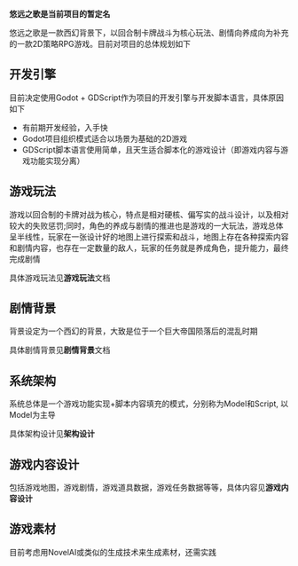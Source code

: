 **悠远之歌是当前项目的暂定名**

悠远之歌是一款西幻背景下，以回合制卡牌战斗为核心玩法、剧情向养成向为补充的一款2D策略RPG游戏。目前对项目的总体规划如下

## 开发引擎

目前决定使用Godot + GDScript作为项目的开发引擎与开发脚本语言，具体原因如下
- 有前期开发经验，入手快
- Godot项目组织模式适合以场景为基础的2D游戏
- GDScript脚本语言使用简单，且天生适合脚本化的游戏设计（即游戏内容与游戏功能实现分离）

## 游戏玩法

游戏以回合制的卡牌对战为核心，特点是相对硬核、偏写实的战斗设计，以及相对较大的失败惩罚;同时，角色的养成与剧情的推进也是游戏的一大玩法，游戏总体呈半线性，玩家在一张设计好的地图上进行探索和战斗，地图上存在各种探索内容和剧情内容，也存在一定数量的敌人，玩家的任务就是养成角色，提升能力，最终完成剧情

具体游戏玩法见**游戏玩法**文档

## 剧情背景

背景设定为一个西幻的背景，大致是位于一个巨大帝国陨落后的混乱时期

具体剧情背景见**剧情背景**文档

## 系统架构

系统总体是一个游戏功能实现+脚本内容填充的模式，分别称为Model和Script, 以Model为主导

具体架构设计见**架构设计**

## 游戏内容设计

包括游戏地图，游戏剧情，游戏道具数据，游戏任务数据等等，具体内容见**游戏内容设计**

## 游戏素材

目前考虑用NovelAI或类似的生成技术来生成素材，还需实践